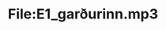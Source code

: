 ---
title: File:E1_garðurinn.mp3
recording of: garðurinn
reading speed: slow
speaker: E
license: CC0
---